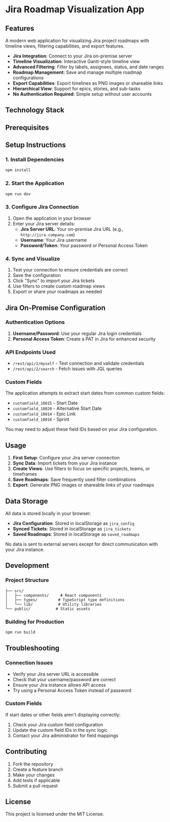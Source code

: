 # Jira Roadmap Visualization App

## Features
A modern web application for visualizing Jira project roadmaps with timeline views, filtering capabilities, and export features.

- **Jira Integration**: Connect to your Jira on-premise server
- **Timeline Visualization**: Interactive Gantt-style timeline view
- **Advanced Filtering**: Filter by labels, assignees, status, and date ranges
- **Roadmap Management**: Save and manage multiple roadmap configurations
- **Export Capabilities**: Export timelines as PNG images or shareable links
- **Hierarchical View**: Support for epics, stories, and sub-tasks
- **No Authentication Required**: Simple setup without user accounts

## Technology Stack

## Prerequisites

## Setup Instructions

### 1. Install Dependencies
```bash
npm install
```

### 2. Start the Application
```bash
npm run dev
```

### 3. Configure Jira Connection
1. Open the application in your browser
2. Enter your Jira server details:
   - **Jira Server URL**: Your on-premise Jira URL (e.g., `http://jira.company.com`)
   - **Username**: Your Jira username
   - **Password/Token**: Your password or Personal Access Token

### 4. Sync and Visualize
1. Test your connection to ensure credentials are correct
2. Save the configuration
3. Click "Sync" to import your Jira tickets
4. Use filters to create custom roadmap views
5. Export or share your roadmaps as needed

## Jira On-Premise Configuration

### Authentication Options
1. **Username/Password**: Use your regular Jira login credentials
2. **Personal Access Token**: Create a PAT in Jira for enhanced security

### API Endpoints Used
- `/rest/api/2/myself` - Test connection and validate credentials
- `/rest/api/2/search` - Fetch issues with JQL queries

### Custom Fields
The application attempts to extract start dates from common custom fields:
- `customfield_10015` - Start Date
- `customfield_10020` - Alternative Start Date
- `customfield_10014` - Epic Link
- `customfield_10016` - Sprint

You may need to adjust these field IDs based on your Jira configuration.

## Usage

1. **First Setup**: Configure your Jira server connection
2. **Sync Data**: Import tickets from your Jira instance
3. **Create Views**: Use filters to focus on specific projects, teams, or timeframes
4. **Save Roadmaps**: Save frequently used filter combinations
5. **Export**: Generate PNG images or shareable links of your roadmaps

## Data Storage

All data is stored locally in your browser:
- **Jira Configuration**: Stored in localStorage as `jira_config`
- **Synced Tickets**: Stored in localStorage as `jira_tickets`
- **Saved Roadmaps**: Stored in localStorage as `saved_roadmaps`

No data is sent to external servers except for direct communication with your Jira instance.

## Development

### Project Structure
```
├── src/
│   ├── components/     # React components
│   ├── types/         # TypeScript type definitions
│   └── lib/           # Utility libraries
└── public/           # Static assets
```

### Building for Production
```bash
npm run build
```

## Troubleshooting

### Connection Issues
- Verify your Jira server URL is accessible
- Check that your username/password are correct
- Ensure your Jira instance allows API access
- Try using a Personal Access Token instead of password

### Custom Fields
If start dates or other fields aren't displaying correctly:
1. Check your Jira custom field configuration
2. Update the custom field IDs in the sync logic
3. Contact your Jira administrator for field mappings

## Contributing
1. Fork the repository
2. Create a feature branch
3. Make your changes
4. Add tests if applicable
5. Submit a pull request

## License
This project is licensed under the MIT License.